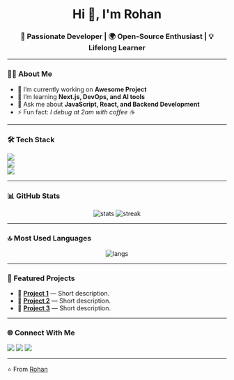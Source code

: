 <!-- Header -->
<h1 align="center">Hi 👋, I'm Rohan</h1>
<h3 align="center">🚀 Passionate Developer | 🌍 Open-Source Enthusiast | 💡 Lifelong Learner</h3>

---

<!-- About Me -->
### 🙋‍♂️ About Me
- 🔭 I’m currently working on **Awesome Project**
- 🌱 I’m learning **Next.js, DevOps, and AI tools**
- 💬 Ask me about **JavaScript, React, and Backend Development**
- ⚡ Fun fact: *I debug at 2am with coffee ☕*

---

<!-- Skills -->
### 🛠️ Tech Stack
<p align="left">
  <!-- Languages -->
  <img src="https://skillicons.dev/icons?i=js,ts,python,java,cpp,go" /><br>
  <!-- Frameworks -->
  <img src="https://skillicons.dev/icons?i=react,nextjs,nodejs,express,django,spring" /><br>
  <!-- Tools -->
  <img src="https://skillicons.dev/icons?i=git,github,docker,kubernetes,aws,vscode,linux" />
</p>

---

<!-- GitHub Stats -->
### 📊 GitHub Stats
<p align="center">
  <img src="https://github-readme-stats.vercel.app/api?username=nodonut6311E&show_icons=true&theme=radical" alt="stats" />
  <img src="https://github-readme-streak-stats.herokuapp.com/?user=nodonut6311&theme=radical" alt="streak" />
</p>

---

<!-- Top Languages -->
### 🔝 Most Used Languages
<p align="center">
  <img src="https://github-readme-stats.vercel.app/api/top-langs/?username=nodonut6311&layout=compact&theme=radical" alt="langs" />
</p>

---

<!-- Projects -->
### 🚀 Featured Projects
- 📌 [**Project 1**](https://github.com/nodonut6311/project1) — Short description.
- 📌 [**Project 2**](https://github.com/nodonut6311/project2) — Short description.
- 📌 [**Project 3**](https://github.com/nodonut6311/project3) — Short description.

---

<!-- Connect -->
### 🌐 Connect With Me
<p align="left">
  <a href="https://linkedin.com/in/YOUR_LINKEDIN" target="_blank"><img src="https://img.shields.io/badge/-LinkedIn-blue?logo=linkedin&logoColor=white" /></a>
  <a href="https://twitter.com/YOUR_TWITTER" target="_blank"><img src="https://img.shields.io/badge/-Twitter-1DA1F2?logo=twitter&logoColor=white" /></a>
  <a href="mailto:YOUR_EMAIL@gmail.com"><img src="https://img.shields.io/badge/-Gmail-D14836?logo=gmail&logoColor=white" /></a>
</p>

---

⭐️ From [Rohan](https://github.com/nodonut6311)
